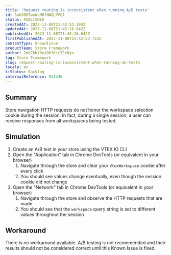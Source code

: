 ```yaml
---
title: 'Request routing is inconsistent when running A/B tests'
id: 5ukS8DTwmWsM0fNWQLYFQ1
status: PUBLISHED
createdAt: 2023-11-08T21:42:53.184Z
updatedAt: 2023-11-08T21:45:26.642Z
publishedAt: 2023-11-08T21:45:26.642Z
firstPublishedAt: 2023-11-08T21:42:53.723Z
contentType: knownIssue
productTeam: Store Framework
author: 2mXZkbi0oi061KicTExNjo
tag: Store Framework
slug: request-routing-is-inconsistent-when-running-ab-tests
locale: en
kiStatus: Backlog
internalReference: 931246
---
```


## Summary


Store navigation HTTP requests do not honor the workspace selection cookie during the session. In fact, during a single session, a user can receive responses from all workspaces being tested.

## Simulation

1. Create an A/B test in your store using the VTEX IO CLI
2. Open the "Application" tab in Chrome DevTools (or equivalent in your browser)
    1. Navigate through the store and clear your `VtexWorkspace` cookie after every click
    2. You should see values change eventually, even though the session cookie did not change
3. Open the "Network" tab in Chrome DevTools (or equivalent in your browser)
    1. Navigate through the store and observe the HTTP requests that are made
    2. You should see that the `workspace` query string is set to different values throughout the session

## Workaround

There is no workaround available. A/B testing is not recommended and their results should not be considered correct until this Known Issue is fixed.


